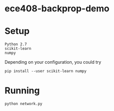 # ece408-backprop-demo

# Setup

    Python 2.7
    scikit-learn
    numpy

Depending on your configuration, you could try

    pip install --user scikit-learn numpy

# Running

    python network.py
